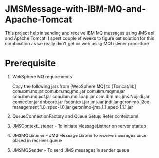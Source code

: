 # JMSMessage-with-IBM-MQ-and-Apache-Tomcat
This project help in sending and receive IBM MQ messages using JMS api and Apache Tomcat. 
I spent couple of weeks to figure out solution for this combination as we really don't get on web using MQListener procedure

# Prerequisite
1. WebSphere MQ requirements
 
   Copy the following jars from [WebSphere MQ] to [Tomcat/lib]
   com.ibm.mq.jar
   com.ibm.mq.jmqi.jar
   com.ibm.mqjms.jar
   com.ibm.mq.pcf.jar
   com.ibm.mq.soap.jar
   com.ibm.mq.jms.Nojndi.jar
   connector.jar
   dhbcore.jar
   fscontext.jar
   jms.jar
   jndi.jar
   geronimo-j2ee-management_1.0_spec-1.0.jar
   geronimo-jms_1.1_spec-1.1.1.jar

2. QueueConnectionFactory and Queue Setup: Refer context.xml
3. JMSContextListener - To initiate MessageListner on server startup
4. JMSMQListener - JMS Message Listner to receive messages once placed in receiver queue
5. JMSMQSender - To send JMS messages in sender queue
